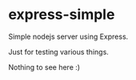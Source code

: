 # express-simple

Simple nodejs server using Express.

Just for testing various things.

Nothing to see here :)
